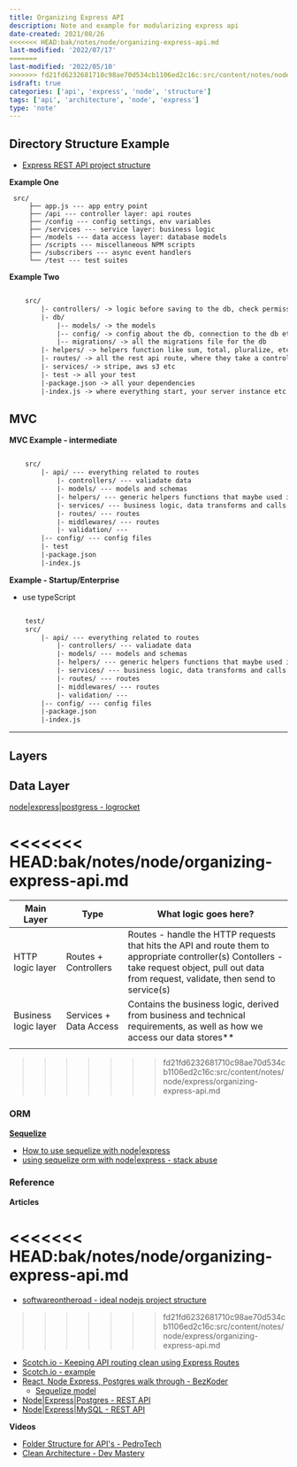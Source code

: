 ```yaml
---
title: Organizing Express API
description: Note and example for modularizing express api
date-created: 2021/08/26
<<<<<<< HEAD:bak/notes/node/organizing-express-api.md
last-modified: '2022/07/17'
=======
last-modified: '2022/05/10'
>>>>>>> fd21fd6232681710c98ae70d534cb1106ed2c16c:src/content/notes/node/express/organizing-express-api.md
isdraft: true
categories: ['api', 'express', 'node', 'structure']
tags: ['api', 'architecture', 'node', 'express']
type: 'note'
---
```


## Directory Structure Example

- [Express REST API project structure](https://www.coreycleary.me/project-structure-for-an-express-rest-api-when-there-is-no-standard-way)

**Example One**

```
 src/
	 ├── app.js --- app entry point
	 ├── /api --- controller layer: api routes
	 ├── /config --- config settings, env variables
	 ├── /services --- service layer: business logic
	 ├── /models --- data access layer: database models
	 ├── /scripts --- miscellaneous NPM scripts
	 ├── /subscribers --- async event handlers
	 └── /test --- test suites
```

**Example Two**

```txt

	src/
		|- controllers/ -> logic before saving to the db, check permission, etc..
		|- db/
			|-- models/ -> the models
			|-- config/ -> config about the db, connection to the db etc
			|-- migrations/ -> all the migrations file for the db
		|- helpers/ -> helpers function like sum, total, pluralize, etc
		|- routes/ -> all the rest api route, where they take a controller as callback
		|- services/ -> stripe, aws s3 etc
		|- test -> all your test
		|-package.json -> all your dependencies
		|-index.js -> where everything start, your server instance etc

```

## MVC

**MVC Example - intermediate**

```txt

	src/
		|- api/ --- everything related to routes
			|- controllers/ --- valiadate data
			|- models/ --- models and schemas
			|- helpers/ --- generic helpers functions that maybe used in many places
			|- services/ --- business logic, data transforms and calls to the database
			|- routes/ --- routes
			|- middlewares/ --- routes
			|- validation/ ---
		|-- config/ --- config files
		|- test
		|-package.json
		|-index.js

```

**Example - Startup/Enterprise**

- use typeScript

```txt

	test/
	src/
		|- api/ --- everything related to routes
			|- controllers/ --- valiadate data
			|- models/ --- models and schemas
			|- helpers/ --- generic helpers functions that maybe used in many places
			|- services/ --- business logic, data transforms and calls to the database
			|- routes/ --- routes
			|- middlewares/ --- routes
			|- validation/ ---
		|-- config/ --- config files
		|-package.json
		|-index.js

```

---

## Layers

## Data Layer

[node|express|postgress - logrocket](https://blog.logrocket.com/nodejs-expressjs-postgresql-crud-rest-api-example/)

<<<<<<< HEAD:bak/notes/node/organizing-express-api.md
=======
| Main Layer           | Type                   | What logic goes here?                                                                                                                                                                           |
| -------------------- | ---------------------- | ----------------------------------------------------------------------------------------------------------------------------------------------------------------------------------------------- |
| HTTP logic layer     | Routes + Controllers   | Routes - handle the HTTP requests that hits the API and route them to appropriate controller(s) Contollers - take request object, pull out data from request, validate, then send to service(s) |
| Business logic layer | Services + Data Access | Contains the business logic, derived from business and technical requirements, as well as how we access our data stores\*\*                                                                     |
|                      |                        |                                                                                                                                                                                                 |

>>>>>>> fd21fd6232681710c98ae70d534cb1106ed2c16c:src/content/notes/node/express/organizing-express-api.md
### ORM

[**Sequelize**](https://sequelize.org/v7/manual/model-basics.html#concept)

- [How to use sequelize with node|express](https://www.codementor.io/@mirko0/how-to-use-sequelize-with-node-and-express-i24l67cuz)
- [using sequelize orm with node|express - stack abuse](https://stackabuse.com/using-sequelize-orm-with-nodejs-and-express/)

### Reference

**Articles**

<<<<<<< HEAD:bak/notes/node/organizing-express-api.md
=======
- [softwareontheroad - ideal nodejs project structure ](https://softwareontheroad.com/ideal-nodejs-project-structure/)
>>>>>>> fd21fd6232681710c98ae70d534cb1106ed2c16c:src/content/notes/node/express/organizing-express-api.md
- [Scotch.io - Keeping API routing clean using Express Routes](https://scotch.io/tutorials/keeping-api-routing-clean-using-express-routers)
- [Scotch.io - example](https://github.com/searsaw/express-routing-example/)
- [React, Node Express, Postgres walk through - BezKoder](https://www.bezkoder.com/node-express-sequelize-postgresql/)
  - [Sequelize model](https://www.bezkoder.com/react-node-express-postgresql/#Define_the_Sequelize_Model)
- [Node|Express|Postgres - REST API ](https://www.taniarascia.com/node-express-postgresql-heroku/)
- [Node|Express|MySQL - REST API](https://blog.logrocket.com/build-rest-api-node-express-mysql/)

**Videos**

- [Folder Structure for API's - PedroTech](https://www.youtube.com/watch?v=oNlMrpnUSFE)
- [Clean Architecture - Dev Mastery](https://www.youtube.com/watch?v=CnailTcJV_U)

